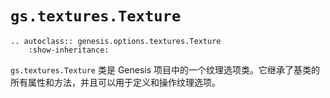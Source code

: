# `gs.textures.Texture`

```{eval-rst}  
.. autoclass:: genesis.options.textures.Texture
    :show-inheritance:
```

`gs.textures.Texture` 类是 Genesis 项目中的一个纹理选项类。它继承了基类的所有属性和方法，并且可以用于定义和操作纹理选项。

